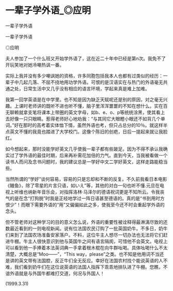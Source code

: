 # 一辈子学外语_◎应明

一辈子学外语

一辈子学外语

◎应明

夫人参加了一个什么班又开始学外语了，这在近二十年中已经是第n次。我免不了开玩笑地对她冷嘲热讽一番。

实际上我并没有多少嘲讽她的资格，许多同胞包括我本人也都有过类似的经历：一辈子中几起几落、不屈不挠地用功学外语。可恨的是汉语实在与热门的外语毫无共通之处，日常生活中又几乎没有相应的语言环境，学起来真是难上加难。

我第一回学英语是在中学里。也不知是因为缺乏天赋呢还是别的原因，对之毫无兴趣。上课时老师讲的既听不进也听不懂，脑子里浑浑噩噩的不知在想什么。实在百无聊赖就拿支笔将课本上带圈的英文字母，如b、e、o、p等统统涂黑，使其看上去好像一只只眼睛。惹得老师好心地劝我：“与其同它大眼瞪小眼还不如背几个单词。”好在那时的高考着实体恤下情，虽然外语也考，但只占总分的10％。就这样半点英文不懂的我竟也踏进了大学校门。这像个陈旧的创疤，日后一提起来就让我脸红。

如今想起来，那时没能学好英文几乎使我一辈子都有些跛足。因为不得不承认我确实过了学外语的最佳时期，后来再补需花加倍的力气。直到今天，当我被看做一个读书人而问及念书问题时，我的建议总是一学好中文二学好英文，这样走路能稳当些。

当然所谓的“学好”谈何容易，容易的只是忘却和不断的反复。不久前我看日本电影《鳗鱼》，除了零星的片言只语，如いえ”等，其他的对白一句也听不懂.元旦在电视上听维也纳新年音乐会，对指挥洛林·马泽尔的德语祝词更是不知所云。令我丧气的是在念“打狗脱”时我是正经地学过一阵日语甚至德语的。真的是“书到用时方恨少”！而眼下需要外语的“用”又偏偏如此之多，使我至今还不时会重起学外语的念头。

但不管老师对这种学习的目的意义怎么说，外语的重要性被诠释得最淋漓尽致的还数最近看到的一则电视新闻。说有位法国农民订购了一批英国奶牛。不多日，奶牛们来到了法国农场准备安家落户。不料，这位牛主人想尽一切办法也无法将它们赶进牛棚。牛主人很快意识到他与英国牛之间有语言隔阂，可惜他不会英文。电视上可以看到他一手捧着本法英词典一手拿着根木棍在向牛群吆喝。具体吆喝什么不太清楚，大概总是“Moo——”，“This way，please”之类。也不知是他用词不当还是讲的英文带有法国腔，反正牛们全无反应。幸好在法国农村找个能说英语的人不难，我们看到奶牛们在这位说英语的法国人指挥下乖乖地排队进了牛棚。您瞧，不谙外语就是与外国牛都难打交道，何况与外国人！

(1999.3.31)